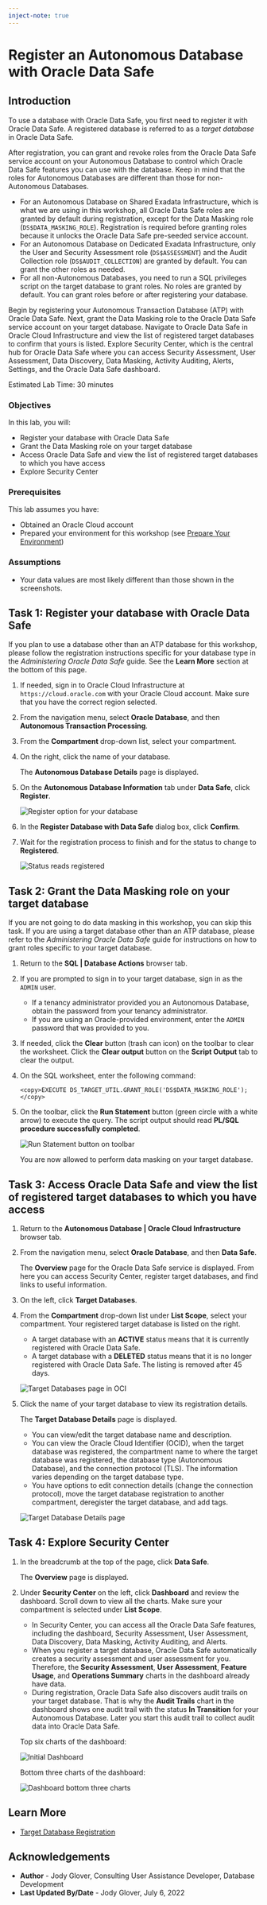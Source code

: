 ```yaml
---
inject-note: true
---
```


# Register an Autonomous Database with Oracle Data Safe


## Introduction

To use a database with Oracle Data Safe, you first need to register it with Oracle Data Safe. A registered database is referred to as a _target database_ in Oracle Data Safe.

After registration, you can grant and revoke roles from the Oracle Data Safe service account on your Autonomous Database to control which Oracle Data Safe features you can use with the database. Keep in mind that the roles for Autonomous Databases are different than those for non-Autonomous Databases.
- For an Autonomous Database on Shared Exadata Infrastructure, which is what we are using in this workshop, all Oracle Data Safe roles are granted by default during registration, except for the Data Masking role (`DS$DATA_MASKING_ROLE`). Registration is required before granting roles because it unlocks the Oracle Data Safe pre-seeded service account.
- For an Autonomous Database on Dedicated Exadata Infrastructure, only the User and Security Assessment role (`DS$ASSESSMENT`) and the Audit Collection role (`DS$AUDIT_COLLECTION`) are granted by default. You can grant the other roles as needed.
- For all non-Autonomous Databases, you need to run a SQL privileges script on the target database to grant roles. No roles are granted by default. You can grant roles before or after registering your database.

Begin by registering your Autonomous Transaction Database (ATP) with Oracle Data Safe. Next, grant the Data Masking role to the Oracle Data Safe service account on your target database. Navigate to Oracle Data Safe in Oracle Cloud Infrastructure and view the list of registered target databases to confirm that yours is listed. Explore Security Center, which is the central hub for Oracle Data Safe where you can access Security Assessment, User Assessment, Data Discovery, Data Masking, Activity Auditing, Alerts, Settings, and the Oracle Data Safe dashboard.

Estimated Lab Time: 30 minutes

### Objectives

In this lab, you will:

- Register your database with Oracle Data Safe
- Grant the Data Masking role on your target database
- Access Oracle Data Safe and view the list of registered target databases to which you have access
- Explore Security Center

### Prerequisites

This lab assumes you have:

- Obtained an Oracle Cloud account
- Prepared your environment for this workshop (see [Prepare Your Environment](?lab=prepare-environment))

### Assumptions

- Your data values are most likely different than those shown in the screenshots.


## Task 1: Register your database with Oracle Data Safe

If you plan to use a database other than an ATP database for this workshop, please follow the registration instructions specific for your database type in the _Administering Oracle Data Safe_ guide. See the **Learn More** section at the bottom of this page.

1. If needed, sign in to Oracle Cloud Infrastructure at `https://cloud.oracle.com` with your Oracle Cloud account. Make sure that you have the correct region selected.

2. From the navigation menu, select **Oracle Database**, and then **Autonomous Transaction Processing**.

3. From the **Compartment** drop-down list, select your compartment.

4. On the right, click the name of your database.

    The **Autonomous Database Details** page is displayed.

5. On the **Autonomous Database Information** tab under **Data Safe**, click **Register**.

     ![Register option for your database](images/register-database.png "Register option for your database")

6. In the **Register Database with Data Safe** dialog box, click **Confirm**.

7. Wait for the registration process to finish and for the status to change to **Registered**.

    ![Status reads registered](images/status-registered.png "Status reads registered" )

## Task 2: Grant the Data Masking role on your target database

If you are not going to do data masking in this workshop, you can skip this task. If you are using a target database other than an ATP database, please refer to the _Administering Oracle Data Safe_ guide for instructions on how to grant roles specific to your target database.

1. Return to the **SQL | Database Actions** browser tab.

2. If you are prompted to sign in to your target database, sign in as the `ADMIN` user.

    - If a tenancy administrator provided you an Autonomous Database, obtain the password from your tenancy administrator.
    - If you are using an Oracle-provided environment, enter the `ADMIN` password that was provided to you.

3. If needed, click the **Clear** button (trash can icon) on the toolbar to clear the worksheet. Click the **Clear output** button on the **Script Output** tab to clear the output.

4. On the SQL worksheet, enter the following command:

    ```
    <copy>EXECUTE DS_TARGET_UTIL.GRANT_ROLE('DS$DATA_MASKING_ROLE');</copy>
    ```


5. On the toolbar, click the **Run Statement** button (green circle with a white arrow) to execute the query. The script output should read **PL/SQL procedure successfully completed**.

    ![Run Statement button on toolbar](images/run-statement-button.png "Run Statement button on toolbar")

    You are now allowed to perform data masking on your target database.



## Task 3: Access Oracle Data Safe and view the list of registered target databases to which you have access

1. Return to the **Autonomous Database | Oracle Cloud Infrastructure** browser tab.

2. From the navigation menu, select **Oracle Database**, and then **Data Safe**.

    The **Overview** page for the Oracle Data Safe service is displayed. From here you can access Security Center, register target databases, and find links to useful information.

3. On the left, click **Target Databases**.

4. From the **Compartment** drop-down list under **List Scope**, select your compartment. Your registered target database is listed on the right.

    - A target database with an **ACTIVE** status means that it is currently registered with Oracle Data Safe.
    - A target database with a **DELETED** status means that it is no longer registered with Oracle Data Safe. The listing is removed after 45 days.

    ![Target Databases page in OCI](images/target-databases-page-oci.png "Target Databases page in OCI")

5. Click the name of your target database to view its registration details.

    The **Target Database Details** page is displayed.

    - You can view/edit the target database name and description.
    - You can view the Oracle Cloud Identifier (OCID), when the target database was registered, the compartment name to where the target database was registered, the database type (Autonomous Database), and the connection protocol (TLS). The information varies depending on the target database type.
    - You have options to edit connection details (change the connection protocol), move the target database registration to another compartment, deregister the target database, and add tags.

    ![Target Database Details page](images/target-database-details-page.png "Target Database Details page")


## Task 4: Explore Security Center

1. In the breadcrumb at the top of the page, click **Data Safe**.

    The **Overview** page is displayed.

2. Under **Security Center** on the left, click **Dashboard** and review the dashboard. Scroll down to view all the charts. Make sure your compartment is selected under **List Scope**.

    - In Security Center, you can access all the Oracle Data Safe features, including the dashboard, Security Assessment, User Assessment, Data Discovery, Data Masking, Activity Auditing, and Alerts.
    - When you register a target database, Oracle Data Safe automatically creates a security assessment and user assessment for you. Therefore, the **Security Assessment**, **User Assessment**, **Feature Usage**, and **Operations Summary** charts in the dashboard already have data.
    - During registration, Oracle Data Safe also discovers audit trails on your target database. That is why the **Audit Trails** chart in the dashboard shows one audit trail with the status **In Transition** for your Autonomous Database. Later you start this audit trail to collect audit data into Oracle Data Safe.

    Top six charts of the dashboard:

    ![Initial Dashboard](images/dashboard-initial.png "Initial Dashboard")

    Bottom three charts of the dashboard:

    ![Dashboard bottom three charts](images/dashboard-bottom-three-charts.png "Dashboard bottom three charts")


## Learn More

- [Target Database Registration](https://www.oracle.com/pls/topic/lookup?ctx=en/cloud/paas/data-safe&id=ADMDS-GUID-B5F255A7-07DD-4731-9FA5-668F7DD51AA6)


## Acknowledgements

- **Author** - Jody Glover, Consulting User Assistance Developer, Database Development
- **Last Updated By/Date** - Jody Glover, July 6, 2022
